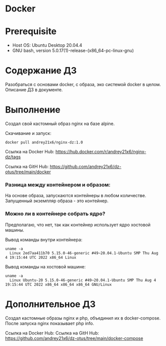 # Docker

# **Prerequisite**

- Host OS: Ubuntu Desktop 20.04.4
- GNU bash, version 5.0.17(1)-release-(x86_64-pc-linux-gnu)

# **Содержание ДЗ**

Разобраться с основами docker, с образа, эко системой docker в целом.
Описание ДЗ в документе.

# **Выполнение**

Создал свой кастомный образ nginx на базе alpine. 

Скачивание и запуск: 
```
docker pull andrey21x6/nginx-dz:1.0
```

Ссылка на Docker Hub: https://hub.docker.com/r/andrey21x6/nginx-dz/tags

Ссылка на GitH Hub: https://github.com/andrey21x6/dz-otus/tree/main/docker


### Разница между контейнером и образом:
На основе образа, запускаются контейнеры в любом количестве. Запущенный экземпляр образа - это контейнер.

### Можно ли в контейнере собрать ядро?

Предполагаю, что нет, так как контейнер использует ядро хостовой машины.

Вывод команды внутри контейнера:
```
uname -a
  Linux 2ed7aa411b70 5.15.0-46-generic #49~20.04.1-Ubuntu SMP Thu Aug 4 19:15:44 UTC 2022 x86_64 Linux
```

Вывод команды на хостовой машине:
```
uname -a
  Linux Ubuntu-20 5.15.0-46-generic #49~20.04.1-Ubuntu SMP Thu Aug 4 19:15:44 UTC 2022 x86_64 x86_64 x86_64 GNU/Linux
```

# **Дополнительное ДЗ**

Создал кастомные образы nginx и php, объединил их в docker-compose.
После запуска nginx показывает php info.

Ссылка на Docker Hub: 
Ссылка на GitH Hub: https://github.com/andrey21x6/dz-otus/tree/main/docker-compose


